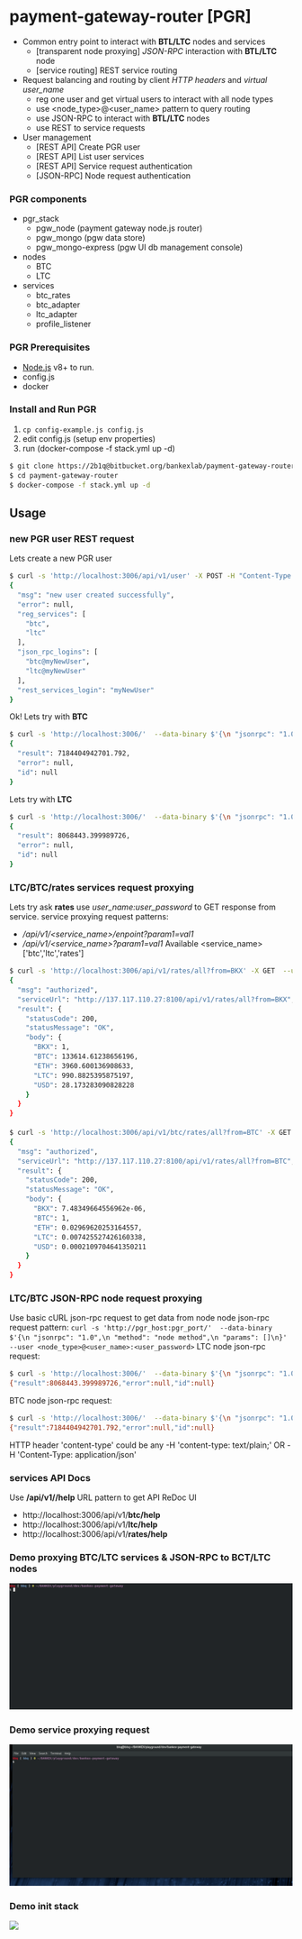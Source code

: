 # payment-gateway-router [PGR]
- Common entry point to interact with **BTL/LTC** nodes and services
    - [transparent node proxying] *JSON-RPC* interaction with **BTL/LTC** node 
    - [service routing] REST service routing
- Request balancing and routing by client *HTTP headers* and *virtual user_name*
    - reg one user and get virtual users to interact with all node types 
    - use <node_type>@<user_name> pattern to query routing
    - use JSON-RPC to interact with **BTL/LTC** nodes
    - use REST to service requests
- User management 
    - [REST API] Create PGR user
    - [REST API] List user services
    - [REST API] Service request authentication
    - [JSON-RPC] Node request authentication
### PGR components
- pgr_stack
    - pgw_node (payment gateway node.js router)
    - pgw_mongo (pgw data store)
    - pgw_mongo-express (pgw UI db management console)
- nodes
    - BTC
    - LTC
- services
    - btc_rates
    - btc_adapter
    - ltc_adapter
    - profile_listener
### PGR Prerequisites
- [Node.js](https://nodejs.org/) v8+ to run.
- config.js 
- docker
### Install and Run PGR
1. `cp config-example.js config.js`
2. edit config.js (setup env properties)
3. run (docker-compose -f stack.yml up -d)
```sh
$ git clone https://2b1q@bitbucket.org/bankexlab/payment-gateway-router.git
$ cd payment-gateway-router
$ docker-compose -f stack.yml up -d
```
## Usage
### new PGR user REST request
Lets create a new PGR user
```sh
$ curl -s 'http://localhost:3006/api/v1/user' -X POST -H "Content-Type:application/json" --user myNewUser:myNewPassword -d '{}'
{
  "msg": "new user created successfully",
  "error": null,
  "reg_services": [
    "btc",
    "ltc"
  ],
  "json_rpc_logins": [
    "btc@myNewUser",
    "ltc@myNewUser"
  ],
  "rest_services_login": "myNewUser"
}
```
Ok! Lets try with **BTC**
```sh
$ curl -s 'http://localhost:3006/'  --data-binary $'{\n "jsonrpc": "1.0",\n "method": "getdifficulty",\n "params": []\n}' --user btc@myNewUser:myNewPassword |jq 
{
  "result": 7184404942701.792,
  "error": null,
  "id": null
}
```
Lets try with **LTC**
```sh
$ curl -s 'http://localhost:3006/'  --data-binary $'{\n "jsonrpc": "1.0",\n "method": "getdifficulty",\n "params": []\n}' --user ltc@myNewUser:myNewPassword |jq 
{
  "result": 8068443.399989726,
  "error": null,
  "id": null
}
```
### LTC/BTC/rates services request proxying
Lets try ask **rates**
use *user_name:user_password* to GET response from service.
service proxying request patterns:
 - *<PGR>/api/v1/<service_name>/enpoint?param1=val1*
 - *<PGR>/api/v1/<service_name>?param1=val1*
 Available <service_name> ['btc','ltc','rates']
```sh
$ curl -s 'http://localhost:3006/api/v1/rates/all?from=BKX' -X GET  --user alex:123 -d '{}'
{
  "msg": "authorized",
  "serviceUrl": "http://137.117.110.27:8100/api/v1/rates/all?from=BKX",
  "result": {
    "statusCode": 200,
    "statusMessage": "OK",
    "body": {
      "BKX": 1,
      "BTC": 133614.61238656196,
      "ETH": 3960.600136908633,
      "LTC": 990.8825395875197,
      "USD": 28.173283090828228
    }
  }
}

$ curl -s 'http://localhost:3006/api/v1/btc/rates/all?from=BTC' -X GET  --user alex:123 -d '{}'
{
  "msg": "authorized",
  "serviceUrl": "http://137.117.110.27:8100/api/v1/rates/all?from=BTC",
  "result": {
    "statusCode": 200,
    "statusMessage": "OK",
    "body": {
      "BKX": 7.48349664556962e-06,
      "BTC": 1,
      "ETH": 0.02969620253164557,
      "LTC": 0.007425527426160338,
      "USD": 0.0002109704641350211
    }
  }
}
```
### LTC/BTC JSON-RPC node request proxying
Use basic cURL json-rpc request to get data from node
node json-rpc request pattern:
`curl -s 'http://pgr_host:pgr_port/'  --data-binary $'{\n "jsonrpc": "1.0",\n "method": "node method",\n "params": []\n}' --user <node_type>@<user_name>:<user_password>`
LTC node json-rpc request:
```sh
$ curl -s 'http://localhost:3006/'  --data-binary $'{\n "jsonrpc": "1.0",\n "method": "getdifficulty",\n "params": []\n}' --user ltc@user7777:www
{"result":8068443.399989726,"error":null,"id":null}
```
BTC node json-rpc request:
```sh
$ curl -s 'http://localhost:3006/'  --data-binary $'{\n "jsonrpc": "1.0",\n "method": "getdifficulty",\n "params": []\n}' --user btc@user7777:www
{"result":7184404942701.792,"error":null,"id":null} 
```
HTTP header 'content-type' could be any -H 'content-type: text/plain;' OR -H 'Content-Type: application/json'
### services API Docs
Use **<PGR>/api/v1/<service>/help** URL pattern to get API ReDoc UI 
- http://localhost:3006/api/v1/**btc/help**
- http://localhost:3006/api/v1/**ltc/help**
- http://localhost:3006/api/v1/**rates/help**
### Demo proxying BTC/LTC services & JSON-RPC to BCT/LTC nodes
![](pgw_all.gif)
### Demo service proxying request
![](pgw_rates.gif)
### Demo init stack 
![](pgw.gif)


